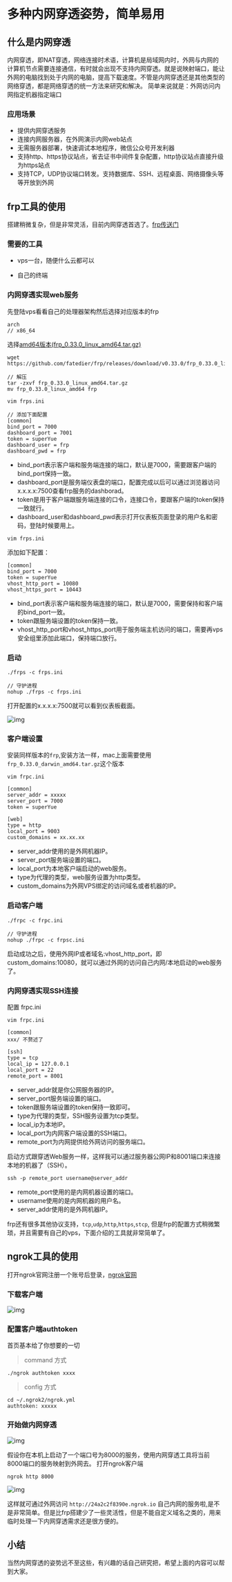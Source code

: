 # 多种内网穿透姿势，简单易用

## 什么是内网穿透

内网穿透，即NAT穿透，网络连接时术语，计算机是局域网内时，外网与内网的计算机节点需要连接通信，有时就会出现不支持内网穿透。就是说映射端口，能让外网的电脑找到处于内网的电脑，提高下载速度。不管是内网穿透还是其他类型的网络穿透，都是网络穿透的统一方法来研究和解决。
简单来说就是：外网访问内网指定机器指定端口

### 应用场景

- 提供内网穿透服务
- 连接内网服务器，在外网演示内网web站点
- 无需服务器部署，快速调试本地程序，微信公众号开发利器
- 支持http、https协议站点，省去证书中间件复杂配置，http协议站点直接升级为https站点
- 支持TCP，UDP协议端口转发。支持数据库、SSH、远程桌面、网络摄像头等等开放到外网

## frp工具的使用

搭建稍微复杂，但是非常灵活，目前内网穿透首选了。[frp传送门](https://github.com/fatedier/frp)

### 需要的工具

- vps一台，随便什么云都可以

- 自己的终端

### 内网穿透实现web服务

先登陆vps看看自己的处理器架构然后选择对应版本的frp

```shell
arch
// x86_64
```

选择[amd64版本(frp_0.33.0_linux_amd64.tar.gz)](https://github.com/fatedier/frp/releases)

```shell
wget https://github.com/fatedier/frp/releases/download/v0.33.0/frp_0.33.0_linux_amd64.tar.gz

// 解压
tar -zxvf frp_0.33.0_linux_amd64.tar.gz
mv frp_0.33.0_linux_amd64 frp

vim frps.ini

// 添加下面配置
[common]
bind_port = 7000
dashboard_port = 7001
token = superYue
dashboard_user = frp
dashboard_pwd = frp
```

- bind_port表示客户端和服务端连接的端口，默认是7000，需要跟客户端的bind_port保持一致。
- dashboard_port是服务端仪表盘的端口，配置完成以后可以通过浏览器访问x.x.x.x:7500查看frp服务的dashborad。
- token是用于客户端跟服务端连接的口令，连接口令，要跟客户端的token保持一致就行。
- dashboard_user和dashboard_pwd表示打开仪表板页面登录的用户名和密码，登陆时候要用上。

```shell
vim frps.ini
```

添加如下配置：

```shell
[common]
bind_port = 7000
token = superYue
vhost_http_port = 10080
vhost_https_port = 10443
```

- bind_port表示客户端和服务端连接的端口，默认是7000，需要保持和客户端的bind_port一致。
- token跟服务端设置的token保持一致。
- vhost_http_port和vhost_https_port用于服务端主机访问的端口，需要再vps安全组里添加此端口，保持端口放行。

### 启动

```shell
./frps -c frps.ini

// 守护进程
nohup ./frps -c frps.ini
```

打开配置的x.x.x.x:7500就可以看到仪表板截面。

![img](http://ww1.sinaimg.cn/large/006ekNqVgy1ghn21xr48uj327u17qdlb.jpg)

### 客户端设置

安装同样版本的`frp`,安装方法一样，mac上面需要使用 `frp_0.33.0_darwin_amd64.tar.gz`这个版本

```shell
vim frpc.ini

[common]
server_addr = xxxxx
server_port = 7000
token = superYue

[web]
type = http
local_port = 9003
custom_domains = xx.xx.xx
```

- server_addr使用的是外网机器IP。
- server_port服务端设置的端口。
- local_port为本地客户端启动的web服务。
- type为代理的类型，web服务设置为http类型。
- custom_domains为外网VPS绑定的访问域名或者机器的IP。

### 启动客户端

```shell
./frpc -c frpc.ini

// 守护进程
nohup ./frpc -c frpsc.ini
```

启动成功之后，使用外网IP或者域名:vhost_http_port，即custom_domains:10080，就可以通过外网的访问自己内网/本地启动的web服务了。

### 内网穿透实现SSH连接

配置 frpc.ini

```shell
vim frpc.ini

[common]
xxx/ 不赘述了

[ssh]
type = tcp
local_ip = 127.0.0.1
local_port = 22
remote_port = 8001
```

- server_addr就是你公网服务器的IP。
- server_port服务端设置的端口。
- token跟服务端设置的token保持一致即可。
- type为代理的类型，SSH服务设置为tcp类型。
- local_ip为本地IP。
- local_port为内网客户端设置的SSH端口。
- remote_port为内网提供给外网访问的服务端口。

启动方式跟穿透Web服务一样，这样我可以通过服务器公网IP和8001端口来连接本地的机器了（SSH）。

```shell
ssh -p remote_port username@server_addr
```

- remote_port使用的是内网机器设置的端口。
- username使用的是内网机器的用户名。
- server_addr使用的是外网机器IP。

frp还有很多其他协议支持，`tcp`,`udp`,`http`,`https`,`stcp`,  但是frp的配置方式稍微繁琐，并且需要有自己的vps，下面介绍的工具就非常简单了。

## ngrok工具的使用

打开ngrok官网注册一个账号后登录，[ngrok官网](https://dashboard.ngrok.com)

### 下载客户端

![img](http://ww1.sinaimg.cn/large/006ekNqVgy1ghn1jq9fw7j327u152qc1.jpg)

### 配置客户端authtoken

首页基本给了你想要的一切

> command 方式

```shell
./ngrok authtoken xxxx
```

> config 方式

``` shell
cd ~/.ngrok2/ngrok.yml
authtoken: xxxxx
```

### 开始做内网穿透

![img](http://ww1.sinaimg.cn/large/006ekNqVgy1ghn1k985sdj31aa0beabz.jpg)

假设你在本机上启动了一个端口号为8000的服务，使用内网穿透工具将当前8000端口的服务映射到外网去。 打开ngrok客户端

```shell
ngrok http 8000
```

![img](http://ww1.sinaimg.cn/large/006ekNqVgy1ghn1m01kslj30zg0aowg8.jpg)

这样就可通过外网访问 `http://24a2c2f8390e.ngrok.io` 自己内网的服务啦,是不是非常简单。但是比frp搭建少了一些灵活性，但是不能自定义域名之类的，用来临时处理一下内网穿透需求还是很方便的。

## 小结

当然内网穿透的姿势远不至这些，有兴趣的话自己研究把，希望上面的内容可以帮到大家。
